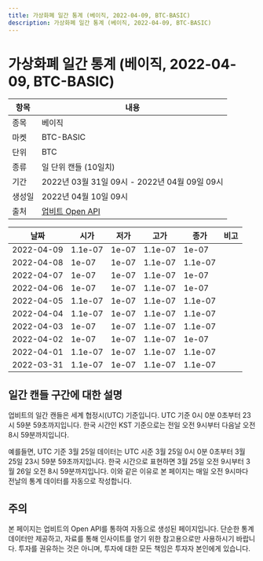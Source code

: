 ```yaml
---
title: 가상화폐 일간 통계 (베이직, 2022-04-09, BTC-BASIC)
description: 가상화폐 일간 통계 (베이직, 2022-04-09, BTC-BASIC)
---
```



가상화폐 일간 통계 (베이직, 2022-04-09, BTC-BASIC)
===

|항목|내용|
|--|--|
|종목|베이직|
|마켓|BTC-BASIC|
|단위|BTC|
|종류|일 단위 캔들 (10일치)|
|기간|2022년 03월 31일 09시 - 2022년 04월 09일 09시|
|생성일|2022년 04월 10일 09시|
|출처|[업비트 Open API](https://docs.upbit.com)|


|날짜|시가|저가|고가|종가|비고|
|--|--|--|--|--|--|
|2022-04-09|1.1e-07|1e-07|1.1e-07|1e-07|    |
|2022-04-08|1e-07|1e-07|1.1e-07|1.1e-07|    |
|2022-04-07|1e-07|1e-07|1.1e-07|1e-07|    |
|2022-04-06|1e-07|1e-07|1.1e-07|1e-07|    |
|2022-04-05|1.1e-07|1e-07|1.1e-07|1.1e-07|    |
|2022-04-04|1.1e-07|1e-07|1.1e-07|1.1e-07|    |
|2022-04-03|1e-07|1e-07|1.1e-07|1.1e-07|    |
|2022-04-02|1e-07|1e-07|1.1e-07|1e-07|    |
|2022-04-01|1.1e-07|1e-07|1.1e-07|1.1e-07|    |
|2022-03-31|1.1e-07|1e-07|1.1e-07|1.1e-07|    |


일간 캔들 구간에 대한 설명
---


업비트의 일간 캔들은 세계 협정시(UTC) 기준입니다. 
UTC 기준 0시 0분 0초부터 23시 59분 59초까지입니다. 
한국 시간인 KST 기준으로는 전일 오전 9시부터 다음날 오전 8시 59분까지입니다. 


예를들면, UTC 기준 3월 25일 데이터는 UTC 시준 3월 25일 0시 0분 0초부터 3월 25일 23시 59분 59초까지입니다. 
한국 시간으로 표현하면 3월 25일 오전 9시부터 3월 26일 오전 8시 59분까지입니다. 
이와 같은 이유로 본 페이지는 매일 오전 9시마다 전날의 통계 데이터를 자동으로 작성합니다. 


주의
---


본 페이지는 업비트의 Open API를 통하여 자동으로 생성된 페이지입니다. 
단순한 통계 데이터만 제공하고, 자료를 통해 인사이트를 얻기 위한 참고용으로만 사용하시기 바랍니다. 
투자를 권유하는 것은 아니며, 투자에 대한 모든 책임은 투자자 본인에게 있습니다. 
